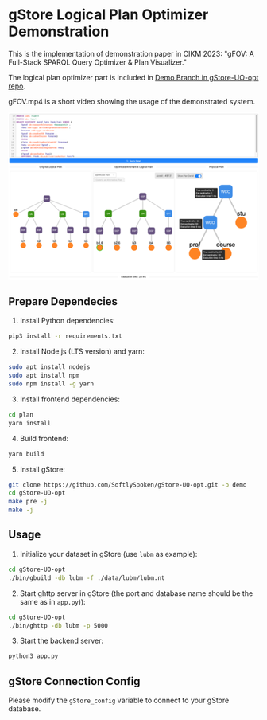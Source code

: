 # gStore Logical Plan Optimizer Demonstration

This is the implementation of demonstration paper in CIKM 2023: "gFOV: A Full-Stack SPARQL Query Optimizer & Plan Visualizer."

The logical plan optimizer part is included in [Demo Branch in gStore-UO-opt repo](https://github.com/SoftlySpoken/gStore-UO-opt/tree/demo).

gFOV.mp4 is a short video showing the usage of the demonstrated system.

![Preview](/assets/screenshot.jpg)

## Prepare Dependecies

1. Install Python dependencies:

```bash
pip3 install -r requirements.txt
```

2. Install Node.js (LTS version) and yarn:

```bash
sudo apt install nodejs
sudo apt install npm
sudo npm install -g yarn
```

3. Install frontend dependencies:

```bash
cd plan
yarn install
```

4. Build frontend:

```bash
yarn build
```

5. Install gStore:

```bash
git clone https://github.com/SoftlySpoken/gStore-UO-opt.git -b demo
cd gStore-UO-opt
make pre -j
make -j
```


## Usage

1. Initialize your dataset in gStore (use `lubm` as example):

```bash
cd gStore-UO-opt
./bin/gbuild -db lubm -f ./data/lubm/lubm.nt
```

2. Start ghttp server in gStore (the port and database name should be the same as in `app.py`)):

```bash
cd gStore-UO-opt
./bin/ghttp -db lubm -p 5000
```

3. Start the backend server:

```bash
python3 app.py
```

## gStore Connection Config

Please modify the `gStore_config` variable to connect to your gStore database.

